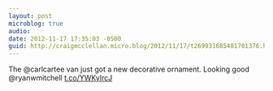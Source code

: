 ```yaml
---
layout: post
microblog: true
audio: 
date: 2012-11-17 17:35:03 -0500
guid: http://craigmcclellan.micro.blog/2012/11/17/t269931685481701376.html
---
```

The @carlcartee van just got a new decorative ornament. Looking good @ryanwmitchell [t.co/YWKylrcJ](http://t.co/YWKylrcJ)
